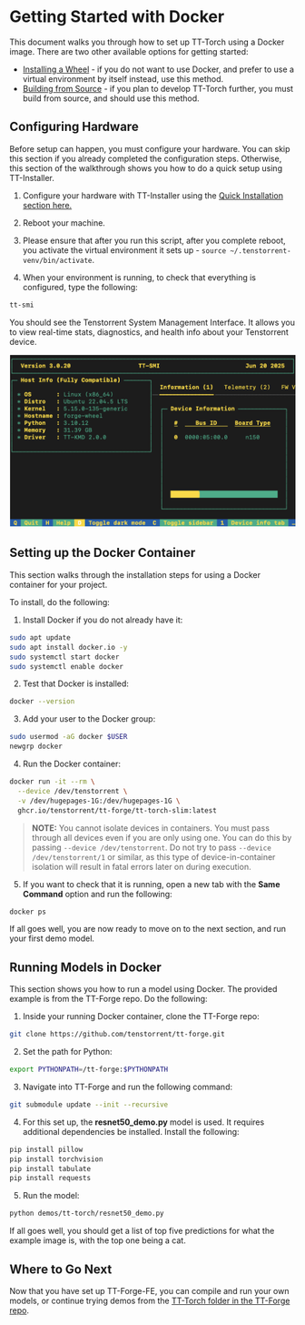 # Getting Started with Docker
This document walks you through how to set up TT-Torch using a Docker image. There are two other available options for getting started:
* [Installing a Wheel](getting_started.md) - if you do not want to use Docker, and prefer to use a virtual environment by itself instead, use this method.
* [Building from Source](getting_started_build_from_source.md) - if you plan to develop TT-Torch further, you must build from source, and should use this method.

## Configuring Hardware
Before setup can happen, you must configure your hardware. You can skip this section if you already completed the configuration steps. Otherwise, this section of the walkthrough shows you how to do a quick setup using TT-Installer.

1. Configure your hardware with TT-Installer using the [Quick Installation section here.](https://docs.tenstorrent.com/getting-started/README.html#quick-installation)

2. Reboot your machine.

3. Please ensure that after you run this script, after you complete reboot, you activate the virtual environment it sets up - ```source ~/.tenstorrent-venv/bin/activate```.

4. When your environment is running, to check that everything is configured, type the following:

```bash
tt-smi
```

You should see the Tenstorrent System Management Interface. It allows you to view real-time stats, diagnostics, and health info about your Tenstorrent device.

![TT-SMI](./imgs/tt_smi.png)

## Setting up the Docker Container

This section walks through the installation steps for using a Docker container for your project.

To install, do the following:

1. Install Docker if you do not already have it:

```bash
sudo apt update
sudo apt install docker.io -y
sudo systemctl start docker
sudo systemctl enable docker
```

2. Test that Docker is installed:

```bash
docker --version
```

3. Add your user to the Docker group:

```bash
sudo usermod -aG docker $USER
newgrp docker
```

4. Run the Docker container:
```bash
docker run -it --rm \
  --device /dev/tenstorrent \
  -v /dev/hugepages-1G:/dev/hugepages-1G \
  ghcr.io/tenstorrent/tt-forge/tt-torch-slim:latest
```

>**NOTE:** You cannot isolate devices in containers. You must pass through all devices even if you are only using one. You can do this by passing ```--device /dev/tenstorrent```. Do not try to pass ```--device /dev/tenstorrent/1``` or similar, as this type of device-in-container isolation will result in fatal errors later on during execution.

5. If you want to check that it is running, open a new tab with the **Same Command** option and run the following:

```bash
docker ps
```

If all goes well, you are now ready to move on to the next section, and run your first demo model.

## Running Models in Docker
This section shows you how to run a model using Docker. The provided example is from the TT-Forge repo. Do the following:

1. Inside your running Docker container, clone the TT-Forge repo:

```bash
git clone https://github.com/tenstorrent/tt-forge.git
```

2. Set the path for Python:

```bash
export PYTHONPATH=/tt-forge:$PYTHONPATH
```

3. Navigate into TT-Forge and run the following command:

```bash
git submodule update --init --recursive
```

4. For this set up, the **resnet50_demo.py** model is used. It requires additional dependencies be installed. Install the following:

```bash
pip install pillow
pip install torchvision
pip install tabulate
pip install requests
```

5. Run the model:

```bash
python demos/tt-torch/resnet50_demo.py
```

If all goes well, you should get a list of top five predictions for what the example image is, with the top one being a cat.

## Where to Go Next

Now that you have set up TT-Forge-FE, you can compile and run your own models, or continue trying demos from the [TT-Torch folder in the TT-Forge repo](https://github.com/tenstorrent/tt-forge/tree/main/demos/tt-torch).
